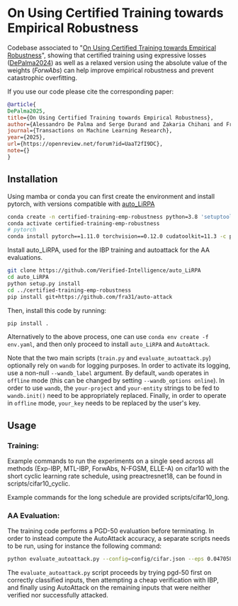 # On Using Certified Training towards Empirical Robustness

Codebase associated to "[On Using Certified Training towards Empirical Robustness](https://openreview.net/forum?id=UaaT2fI9DC)", showing that certified training using expressive losses ([DePalma2024](https://openreview.net/pdf?id=mzyZ4wzKlM)) as well as a relaxed version using the absolute value of the weights (*ForwAbs*) can help improve empirical robustness and prevent catastrophic overfitting.


If you use our code please cite the corresponding paper:

```bib
@article{
DePalma2025,
title={On Using Certified Training towards Empirical Robustness},
author={Alessandro De Palma and Serge Durand and Zakaria Chihani and François Terrier and Caterina Urban},
journal={Transactions on Machine Learning Research},
year={2025},
url={https://openreview.net/forum?id=UaaT2fI9DC},
note={}
}
```

## Installation

Using mamba or conda you can first create the environment and install pytorch, with versions compatible with [auto_LiRPA](https://github.com/Verified-Intelligence/auto_LiRPA/blob/bfb7997115c5e66327de81b43c42b23c8a0ffb1e/setup.py#L5)
```bash
conda create -n certified-training-emp-robustness python=3.8 'setuptools<70.0'
conda activate certified-training-emp-robustness
# pytorch
conda install pytorch==1.11.0 torchvision==0.12.0 cudatoolkit=11.3 -c pytorch
```

Install auto_LiRPA, used for the IBP training and autoattack for the AA evaluations.
```bash
git clone https://github.com/Verified-Intelligence/auto_LiRPA
cd auto_LiRPA
python setup.py install
cd ../certified-training-emp-robustness
pip install git+https://github.com/fra31/auto-attack
```

Then, install this code by running:
```bash
pip install .
```

Alternatively to the above process, one can use `conda env create -f env.yaml`, and then only proceed to install `auto_LiRPA` and `AutoAttack`.

Note that the two main scripts (`train.py` and `evaluate_autoattack.py`) optionally rely on `wandb` for logging purposes.
In order to activate its logging, use a non-null `--wandb_label` argument. 
By default, `wandb` operates in `offline` mode (this can be changed by setting `--wandb_options online`).
In order to use `wandb`, the `your-project` and `your-entity` strings to be fed to `wandb.init()` need to be appropriately replaced.
Finally, in order to operate in `offline` mode, `your_key` needs to be replaced by the user's key.

## Usage

### Training:

Example commands to run the experiments on a single seed across all methods (Exp-IBP, MTL-IBP, ForwAbs, N-FGSM, ELLE-A) on cifar10
with the short cyclic learning rate schedule, using preactresnet18, can be found in scripts/cifar10_cyclic.

Example commands for the long schedule are provided scripts/cifar10_long.

### AA Evaluation:

The training code performs a PGD-50 evaluation before terminating.
In order to instead compute the AutoAttack accuracy, a separate scripts needs to be run, using for instance the following command:
```bash
python evaluate_autoattack.py --config=config/cifar.json --eps 0.047058823529411764 --model=preactresnet18 --load path_to_model_ckpt --test_att_n_steps 50 --test_att_step_size 0.1 --test-batch-size 128
```
The `evaluate_autoattack.py` script proceeds by trying pgd-50 first on correctly classified inputs, then attempting a cheap verification with IBP, and finally using AutoAttack on the remaining inputs that were neither verified nor successfully attacked.
